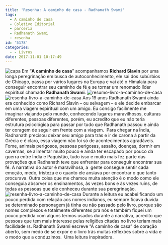 ```yaml
---
title: 'Resenha: A caminho de casa - Radhanath Swami'
tags:
  - A caminho de casa
  - Coletivo Editorial
  - parceria
  - Radhanath Swami
  - resenha
id: '5178'
categories:
  - - Livros
date: 2017-11-01 10:17:49
---
```


![capa ](http://natalia.blog.br/wp-content/uploads/2017/10/resenha-a-caminho-de-casa-radhanath-swami.jpg) Em “**A caminho de casa**” acompanhamos **Richard Slavin** por uma longa peregrinação em busca de autoconhecimento, ele sai dos subúrbios de Chicago, passa por vários lugares na Europa e vai até o Himalaia para conseguir encontrar seu caminho de fé e se tornar um renomado líder espiritual chamado **Radhanath Swami**. ![resumo-livro-a-caminho-de-casa](http://natalia.blog.br/wp-content/uploads/2017/10/lombada-livro-a-caminho-de-casa-de-radhanath-swami.jpg) ![resenha-livro-a-caminho-de-casa](http://natalia.blog.br/wp-content/uploads/2017/10/contra-capa-a-caminho-de-casa.jpg) Aos 19 anos Radhanath Swami ainda era conhecido como Richard Slavin – ou selvagem – e ele decide embarcar em uma viagem espiritual com um amigo. Eu consigo facilmente me imaginar viajando pelo mundo, conhecendo lugares maravilhosos, culturas diferentes, pessoas diferentes, porém, eu acredito que eu não teria estrutura psicológica para passar por tudo que Radhanath passou e ainda ter coragem de seguir em frente com a viagem.  Para chegar na Índia, Radhanath precisou deixar seu amigo para trás e ir de carona à partir da Grécia e é claro, essa viagem não foi só de acontecimentos agradáveis. Fome, animais perigosos, pessoas perigosas, assalto, doenças, dormir em cavernas, se alimentar muito pouco e ainda ter escapado por pouco da guerra entre Índia e Paquistão, tudo isso e muito mais fez parte das provações que Radhanath teve que enfrentar para conseguir encontrar sua fé. A narrativa do autor é maravilhosa, a  gente consegue sentir cada emoção, medo, tristeza e o quanto ele ansiava por encontrar o que tanto procurava. Outra coisa que me chamou muita atenção é o modo como ele conseguia absorver os ensinamentos, às vezes bons e às vezes ruins, de todas as pessoas que ele conheceu durante sua peregrinação. ![resenha-livro-a-caminho-de-casa](http://natalia.blog.br/wp-content/uploads/2017/10/capa-livro-a-caminho-de-casa-radhanath-swami.jpg) Durante a leitura eu acabei ficando um pouco perdida com relação aos nomes indianos, eu sempre ficava duvida se determinado personagem já tinha ou não passado pelo livro, porque são nomes complexos e totalmente diferentes pra nós e também fiquei um pouco perdida com alguns termos usados durante a narrativa, acredito que pessoas que tem mais interesse pelas religiões citadas no livro teriam mais facilidade rs. Radhanath Swami escreve “A caminho de casa” de coração aberto, sem medo de se expor e o livro trás muitas reflexões sobre a vida e o modo que a conduzimos.  Uma leitura inspiradora.
